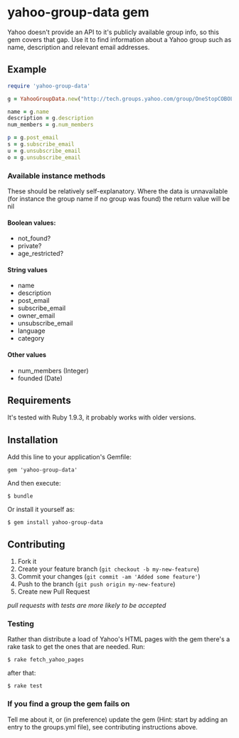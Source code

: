 # yahoo-group-data gem

Yahoo doesn't provide an API to it's publicly available group info, so this gem covers that gap. Use it to find information about a Yahoo group such as name, description and relevant email addresses.

## Example

``` ruby
require 'yahoo-group-data'

g = YahooGroupData.new("http://tech.groups.yahoo.com/group/OneStopCOBOL/")

name = g.name
description = g.description
num_members = g.num_members

p = g.post_email
s = g.subscribe_email
u = g.unsubscribe_email
o = g.unsubscribe_email
```

### Available instance methods

These should be relatively self-explanatory. Where the data is unnavailable (for instance the group name if no group was found) the return value will be nil

#### Boolean values:

- not_found?
- private?
- age_restricted?

#### String values

- name
- description
- post_email
- subscribe_email
- owner_email
- unsubscribe_email
- language
- category

#### Other values

- num_members (Integer)
- founded (Date)

## Requirements

It's tested with Ruby 1.9.3, it probably works with older versions.

## Installation

Add this line to your application's Gemfile:

    gem 'yahoo-group-data'

And then execute:

    $ bundle

Or install it yourself as:

    $ gem install yahoo-group-data

## Contributing

1. Fork it
2. Create your feature branch (`git checkout -b my-new-feature`)
3. Commit your changes (`git commit -am 'Added some feature'`)
4. Push to the branch (`git push origin my-new-feature`)
5. Create new Pull Request

*pull requests with tests are more likely to be accepted*

### Testing

Rather than distribute a load of Yahoo's HTML pages with the gem there's a rake task to get the ones that are needed. Run:

	$ rake fetch_yahoo_pages

after that:

	$ rake test

### If you find a group the gem fails on

Tell me about it, or (in preference) update the gem (Hint: start by adding an entry to the groups.yml file), see contributing instructions above.